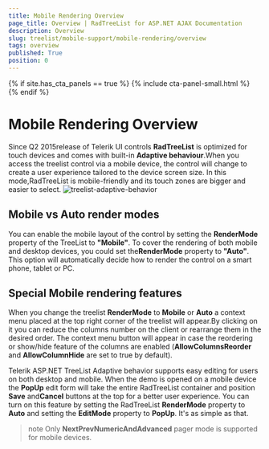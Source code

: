 ```yaml
---
title: Mobile Rendering Overview
page_title: Overview | RadTreeList for ASP.NET AJAX Documentation
description: Overview
slug: treelist/mobile-support/mobile-rendering/overview
tags: overview
published: True
position: 0
---
```


{% if site.has_cta_panels == true %}
{% include cta-panel-small.html %}
{% endif %}

# Mobile Rendering Overview



Since Q2 2015release of Telerik UI controls **RadTreeList** is optimized for touch devices and comes with built-in **Adaptive behaviour**.When you access the treelist control via a mobile device, the control will change to create a user experience tailored to the device screen size. In this mode,RadTreeList is mobile-friendly and its touch zones are bigger and easier to select.
![treelist-adaptive-behavior](images/TreeList_mobile_OverviewLandScape1.png)

## Mobile vs Auto render modes

You can enable the mobile layout of the control by setting the **RenderMode** property of the TreeList to **"Mobile"**. To cover the rendering of both mobile and desktop devices, you could set the**RenderMode** property to **"Auto"**. This option will automatically decide how to render the control on a smart phone, tablet or PC.

## Special Mobile rendering features

When you change the treelist **RenderMode** to **Mobile** or **Auto** a context menu placed at the top right corner of the treelist will appear.By clicking on it you can reduce the columns number on the client or rearrange them in the desired order.
The context menu button will appear in case the reordering or show/hide feature of the columns are enabled (**AllowColumnsReorder** and **AllowColumnHide** are set to true by default).

Telerik ASP.NET TreeList Adaptive behavior supports easy editing for users on both desktop and mobile. When the demo is opened on a mobile device the **PopUp** edit form will take the entire RadTreeList container and position **Save** and**Cancel** buttons at the top for a better user experience. You can turn on this feature by setting the RadTreeList **RenderMode** property to **Auto** and setting the **EditMode** property to **PopUp**. It's as simple as that.

>note Only **NextPrevNumericAndAdvanced** pager mode is supported for mobile devices. 
>
